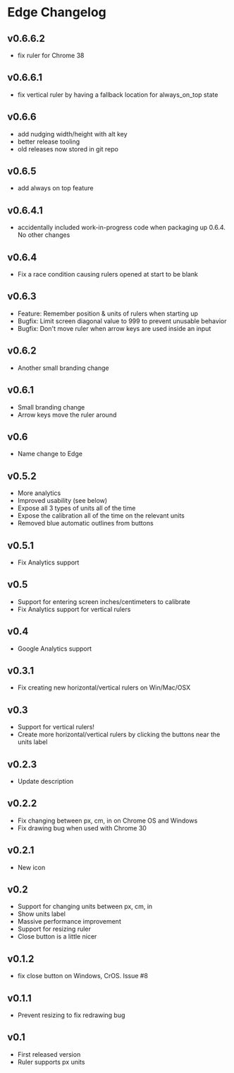 Edge Changelog
==============

v0.6.6.2
--------

* fix ruler for Chrome 38

v0.6.6.1
--------

* fix vertical ruler by having a fallback location for always_on_top state

v0.6.6
------

* add nudging width/height with alt key
* better release tooling
* old releases now stored in git repo

v0.6.5
------

* add always on top feature

v0.6.4.1
--------

* accidentally included work-in-progress code when packaging up 0.6.4. No other changes

v0.6.4
------

* Fix a race condition causing rulers opened at start to be blank

v0.6.3
------

* Feature: Remember position & units of rulers when starting up
* Bugfix: Limit screen diagonal value to 999 to prevent unusable behavior
* Bugfix: Don't move ruler when arrow keys are used inside an input

v0.6.2
------

* Another small branding change

v0.6.1
------

* Small branding change
* Arrow keys move the ruler around

v0.6
----

* Name change to Edge

v0.5.2
------

* More analytics
* Improved usability (see below)
* Expose all 3 types of units all of the time
* Expose the calibration all of the time on the relevant units
* Removed blue automatic outlines from buttons

v0.5.1
------

* Fix Analytics support

v0.5
----

* Support for entering screen inches/centimeters to calibrate
* Fix Analytics support for vertical rulers

v0.4
----

* Google Analytics support

v0.3.1
------

* Fix creating new horizontal/vertical rulers on Win/Mac/OSX

v0.3
----

* Support for vertical rulers!
* Create more horizontal/vertical rulers by clicking the buttons near the units label

v0.2.3
------

* Update description

v0.2.2
------

* Fix changing between px, cm, in on Chrome OS and Windows
* Fix drawing bug when used with Chrome 30

v0.2.1
------

* New icon

v0.2
---

* Support for changing units between px, cm, in
* Show units label
* Massive performance improvement
* Support for resizing ruler
* Close button is a little nicer

v0.1.2
-----

* fix close button on Windows, CrOS. Issue #8

v0.1.1
-----

* Prevent resizing to fix redrawing bug

v0.1
---

* First released version
* Ruler supports px units